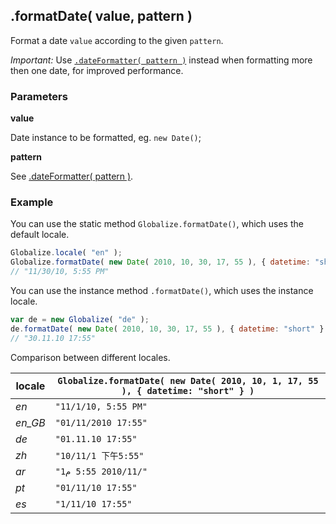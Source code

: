 ## .formatDate( value, pattern )

Format a date `value` according to the given `pattern`.

*Important:* Use [`.dateFormatter( pattern )`](./date-formatter.md) instead when
formatting more then one date, for improved performance.

### Parameters

**value**

Date instance to be formatted, eg. `new Date()`;

**pattern**

See [.dateFormatter( pattern )](./date-formatter.md).

### Example

You can use the static method `Globalize.formatDate()`, which uses the default
locale.

```javascript
Globalize.locale( "en" );
Globalize.formatDate( new Date( 2010, 10, 30, 17, 55 ), { datetime: "short" } );
// "11/30/10, 5:55 PM"
```

You can use the instance method `.formatDate()`, which uses the instance locale.

```javascript
var de = new Globalize( "de" );
de.formatDate( new Date( 2010, 10, 30, 17, 55 ), { datetime: "short" } );
// "30.11.10 17:55"
```

Comparison between different locales.

| locale | `Globalize.formatDate( new Date( 2010, 10, 1, 17, 55 ), { datetime: "short" } )` |
| --- | --- |
| *en* | `"11/1/10, 5:55 PM"` |
| *en_GB* | `"01/11/2010 17:55"` |
| *de* | `"01.11.10 17:55"` |
| *zh* | `"10/11/1 下午5:55"` |
| *ar* | `"1‏/11‏/2010 5:55 م"` |
| *pt* | `"01/11/10 17:55"` |
| *es* | `"1/11/10 17:55"` |
